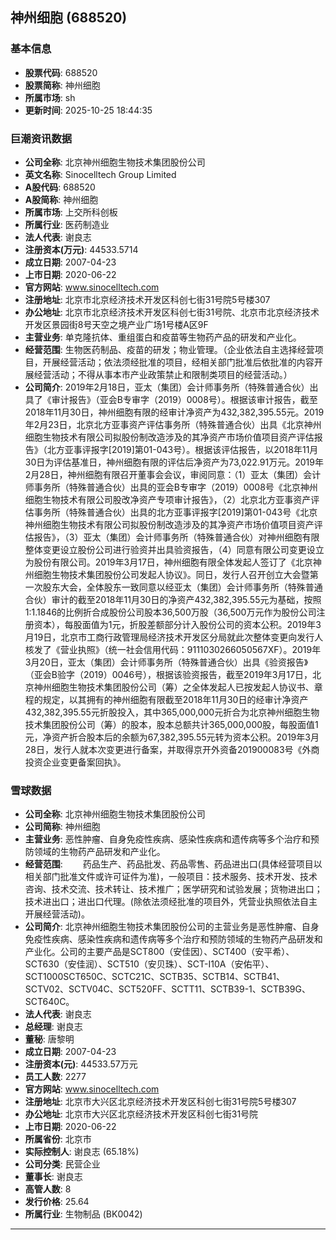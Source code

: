 ## 神州细胞 (688520)

### 基本信息

- **股票代码**: 688520
- **股票简称**: 神州细胞
- **所属市场**: sh
- **更新时间**: 2025-10-25 18:44:35

### 巨潮资讯数据

- **公司全称**: 北京神州细胞生物技术集团股份公司
- **英文名称**: Sinocelltech Group Limited
- **A股代码**: 688520
- **A股简称**: 神州细胞
- **所属市场**: 上交所科创板
- **所属行业**: 医药制造业
- **法人代表**: 谢良志
- **注册资本(万元)**: 44533.5714
- **成立日期**: 2007-04-23
- **上市日期**: 2020-06-22
- **官方网站**: www.sinocelltech.com
- **注册地址**: 北京市北京经济技术开发区科创七街31号院5号楼307
- **办公地址**: 北京市北京经济技术开发区科创七街31号院、北京市北京经济技术开发区景园街8号天空之境产业广场1号楼A区9F
- **主营业务**: 单克隆抗体、重组蛋白和疫苗等生物药产品的研发和产业化。
- **经营范围**: 生物医药制品、疫苗的研发；物业管理。（企业依法自主选择经营项目，开展经营活动；依法须经批准的项目，经相关部门批准后依批准的内容开展经营活动；不得从事本市产业政策禁止和限制类项目的经营活动。）
- **公司简介**: 2019年2月18日，亚太（集团）会计师事务所（特殊普通合伙）出具了《审计报告》（亚会B专审字（2019）0008号）。根据该审计报告，截至2018年11月30日，神州细胞有限的经审计净资产为432,382,395.55元。2019年2月23日，北京北方亚事资产评估事务所（特殊普通合伙）出具《北京神州细胞生物技术有限公司拟股份制改造涉及的其净资产市场价值项目资产评估报告》（北方亚事评报字[2019]第01-043号）。根据该评估报告，以2018年11月30日为评估基准日，神州细胞有限的评估后净资产为73,022.91万元。2019年2月28日，神州细胞有限召开董事会会议，审阅同意：（1）亚太（集团）会计师事务所（特殊普通合伙）出具的亚会B专审字（2019）0008号《北京神州细胞生物技术有限公司股改净资产专项审计报告》，（2）北京北方亚事资产评估事务所（特殊普通合伙）出具的北方亚事评报字[2019]第01-043号《北京神州细胞生物技术有限公司拟股份制改造涉及的其净资产市场价值项目资产评估报告》，（3）亚太（集团）会计师事务所（特殊普通合伙）对神州细胞有限整体变更设立股份公司进行验资并出具验资报告，（4）同意有限公司变更设立为股份有限公司。2019年3月17日，神州细胞有限全体发起人签订了《北京神州细胞生物技术集团股份公司发起人协议》。同日，发行人召开创立大会暨第一次股东大会，全体股东一致同意以经亚太（集团）会计师事务所（特殊普通合伙）审计的截至2018年11月30日的净资产432,382,395.55元为基础，按照1:1.1846的比例折合成股份公司股本36,500万股（36,500万元作为股份公司注册资本），每股面值为1元，折股差额部分计入股份公司的资本公积。2019年3月19日，北京市工商行政管理局经济技术开发区分局就此次整体变更向发行人核发了《营业执照》（统一社会信用代码：9111030266050567XF）。2019年3月20日，亚太（集团）会计师事务所（特殊普通合伙）出具《验资报告》（亚会B验字（2019）0046号），根据该验资报告，截至2019年3月17日，北京神州细胞生物技术集团股份公司（筹）之全体发起人已按发起人协议书、章程的规定，以其拥有的神州细胞有限截至2018年11月30日的经审计净资产432,382,395.55元折股投入，其中365,000,000元折合为北京神州细胞生物技术集团股份公司（筹）的股本，股本总额共计365,000,000股，每股面值1元，净资产折合股本后的余额为67,382,395.55元转为资本公积。2019年3月28日，发行人就本次变更进行备案，并取得京开外资备201900083号《外商投资企业变更备案回执》。

### 雪球数据

- **公司全称**: 北京神州细胞生物技术集团股份公司
- **公司简称**: 神州细胞
- **主营业务**: 恶性肿瘤、自身免疫性疾病、感染性疾病和遗传病等多个治疗和预防领域的生物药产品研发和产业化。
- **经营范围**: 　　药品生产、药品批发、药品零售、药品进出口(具体经营项目以相关部门批准文件或许可证件为准)，一般项目：技术服务、技术开发、技术咨询、技术交流、技术转让、技术推广；医学研究和试验发展；货物进出口；技术进出口；进出口代理。(除依法须经批准的项目外，凭营业执照依法自主开展经营活动)。
- **公司简介**: 北京神州细胞生物技术集团股份公司的主营业务是恶性肿瘤、自身免疫性疾病、感染性疾病和遗传病等多个治疗和预防领域的生物药产品研发和产业化。公司的主要产品是SCT800（安佳因）、SCT400（安平希）、SCT630（安佳润）、SCT510（安贝珠）、SCT-I10A（安佑平）、SCT1000SCT650C、SCTC21C、SCTB35、SCTB14、SCTB41、SCTV02、SCTV04C、SCT520FF、SCTT11、SCTB39-1、SCTB39G、SCT640C。
- **法人代表**: 谢良志
- **总经理**: 谢良志
- **董秘**: 唐黎明
- **成立日期**: 2007-04-23
- **注册资本(元)**: 44533.57万元
- **员工人数**: 2277
- **官方网站**: www.sinocelltech.com
- **注册地址**: 北京市大兴区北京经济技术开发区科创七街31号院5号楼307
- **办公地址**: 北京市大兴区北京经济技术开发区科创七街31号院
- **上市日期**: 2020-06-22
- **所属省份**: 北京市
- **实际控制人**: 谢良志 (65.18%)
- **公司分类**: 民营企业
- **董事长**: 谢良志
- **高管人数**: 8
- **发行价格**: 25.64
- **所属行业**: 生物制品 (BK0042)

---